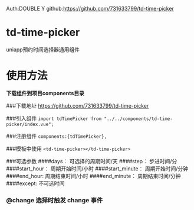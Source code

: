 Auth:DOUBLE Y
github:https://github.com/731633799/td-time-picker

# td-time-picker
uniapp预约时间选择器通用组件

# 使用方法

**下载组件到项目components目录**

###下载地址
https://github.com/731633799/td-time-picker

###引入组件
`import tdTimePicker from "../../components/td-time-picker/index.vue";`

###注册组件 
`components:{tdTimePicker},`

###模板中使用
`<td-time-picker></td-time-picker>`

###可选参数
####days：         可选择的周期时间/天
####step：         步进时间/分
####start_hour：   周期开始时间/小时
####start_minute： 周期开始时间/分钟
####end_hour:      周期结束时间/小时
####end_minute：   周期结束时间/分钟
####except:        不可选时间 
### @change        选择时触发 change 事件
